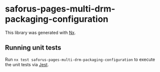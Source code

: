 # saforus-pages-multi-drm-packaging-configuration

This library was generated with [Nx](https://nx.dev).

## Running unit tests

Run `nx test saforus-pages-multi-drm-packaging-configuration` to execute the unit tests via [Jest](https://jestjs.io).
